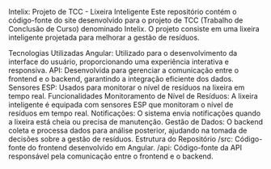 Intelix: Projeto de TCC - Lixeira Inteligente
Este repositório contém o código-fonte do site desenvolvido para o projeto de TCC (Trabalho de Conclusão de Curso) denominado Intelix. O projeto consiste em uma lixeira inteligente projetada para melhorar a gestão de resíduos.

Tecnologias Utilizadas
Angular: Utilizado para o desenvolvimento da interface do usuário, proporcionando uma experiência interativa e responsiva.
API: Desenvolvida para gerenciar a comunicação entre o frontend e o backend, garantindo a integração eficiente dos dados.
Sensores ESP: Usados para monitorar o nível de resíduos na lixeira em tempo real.
Funcionalidades
Monitoramento de Nível de Resíduos: A lixeira inteligente é equipada com sensores ESP que monitoram o nível de resíduos em tempo real.
Notificações: O sistema envia notificações quando a lixeira está cheia ou precisa de manutenção.
Gestão de Dados: O backend coleta e processa dados para análise posterior, ajudando na tomada de decisões sobre a gestão de resíduos.
Estrutura do Repositório
/src: Código-fonte do frontend desenvolvido em Angular.
/api: Código-fonte da API responsável pela comunicação entre o frontend e o backend.
